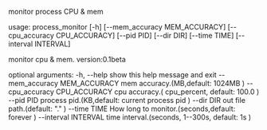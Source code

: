 monitor process CPU & mem


usage: process_monitor [-h] [--mem_accuracy MEM_ACCURACY] [--cpu_accuracy CPU_ACCURACY] [--pid PID] [--dir DIR]
                       [--time TIME] [--interval INTERVAL]

monitor cpu & mem. version:0.1beta

optional arguments:
  -h, --help            show this help message and exit
  --mem_accuracy MEM_ACCURACY
                        mem accuracy.(MB,default: 1024MB )
  --cpu_accuracy CPU_ACCURACY
                        cpu accuracy.( cpu_percent, default: 100.0 )
  --pid PID             process pid.(KB,default: current process pid )
  --dir DIR             out file path.(default: "." )
  --time TIME           How long to monitor.(seconds,default: forever )
  --interval INTERVAL   time interval.(seconds, 1--300s, default: 1s )


